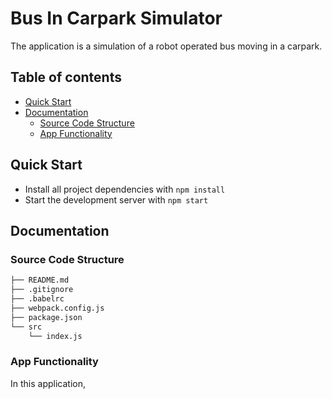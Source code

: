 # Bus In Carpark Simulator

The application is a simulation of a robot operated bus moving in a carpark.

## Table of contents

- [Quick Start](#quick-start)
- [Documentation](#documentation)
   - [Source Code Structure](#source-code-structure)
   - [App Functionality](#app-functionality)

## Quick Start

- Install all project dependencies with `npm install`
- Start the development server with `npm start`

## Documentation

### Source Code Structure

```bash
├── README.md
├── .gitignore
├── .babelrc
├── webpack.config.js
├── package.json 
└── src
    └── index.js
```

### App Functionality

In this application, 